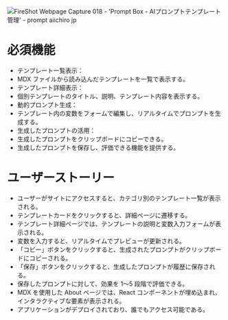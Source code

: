 
![FireShot Webpage Capture 018 - 'Prompt Box - AIプロンプトテンプレート管理' - prompt aiichiro jp](https://github.com/user-attachments/assets/d1ea4641-5510-43df-a017-5e9bc7c62ab3)

# 必須機能
- テンプレート一覧表示：
- MDX ファイルから読み込んだテンプレートを一覧で表示する。
- テンプレート詳細表示：
- 個別テンプレートのタイトル、説明、テンプレート内容を表示する。
- 動的プロンプト生成：
- テンプレート内の変数をフォームで編集し、リアルタイムでプロンプトを生成する。
- 生成したプロンプトの活用：
- 生成したプロンプトをクリップボードにコピーできる。
- 生成したプロンプトを保存し、評価できる機能を提供する。

# ユーザーストーリー
 - ユーザーがサイトにアクセスすると、カテゴリ別のテンプレート一覧が表示される。
 - テンプレートカードをクリックすると、詳細ページに遷移する。
 - テンプレート詳細ページでは、テンプレートの説明と変数入力フォームが表示される。
 - 変数を入力すると、リアルタイムでプレビューが更新される。
 - 「コピー」ボタンをクリックすると、生成されたプロンプトがクリップボードにコピーされる。
 - 「保存」ボタンをクリックすると、生成したプロンプトが履歴に保存される。
 - 保存したプロンプトに対して、効果を 1〜5 段階で評価できる。
 - MDX を使用した About ページでは、React コンポーネントが埋め込まれ、インタラクティブな要素が表示される。
 - アプリケーションがデプロイされており、誰でもアクセス可能である。

